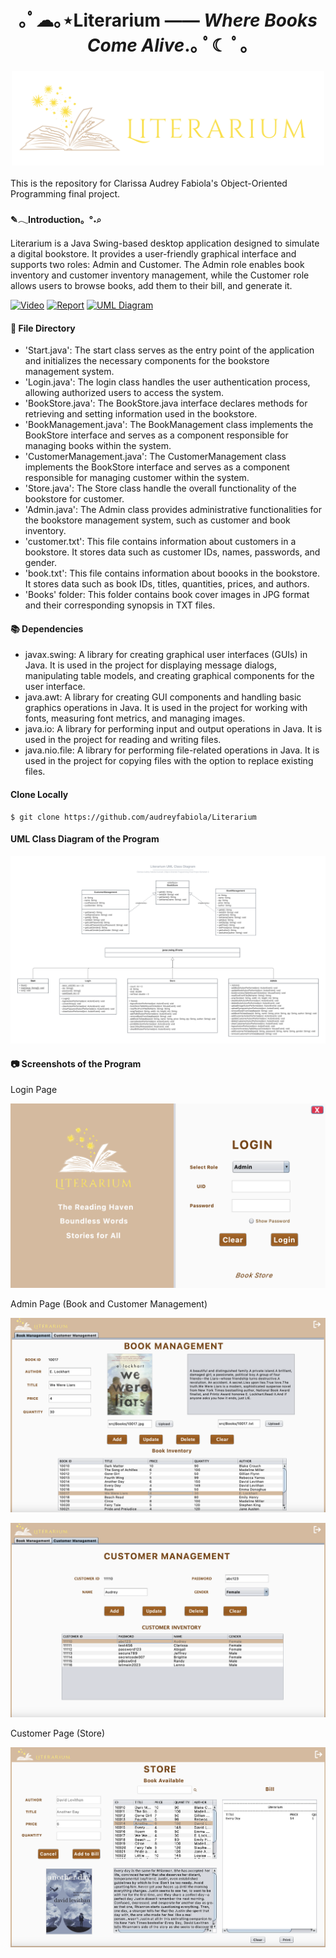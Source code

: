 <h1 align="center">｡ﾟ☁︎｡⋆Literarium —— <em>Where Books Come Alive</em>.｡ ﾟ☾ ﾟ｡</h1>

### <div align="center"><img src="/Assets/Logo3.png" alt="Logo3" width="500"/></div>

This is the repository for Clarissa Audrey Fabiola's Object-Oriented Programming final project.

#### ✎𓂃Introduction。°˖⌕

Literarium is a Java Swing-based desktop application designed to simulate a digital bookstore. It provides a user-friendly graphical interface and supports two roles: Admin and Customer. The Admin role enables book inventory and customer inventory management, while the Customer role allows users to browse books, add them to their bill, and generate it.

[![Video](https://img.shields.io/badge/Demonstration-Watch-red?logo=youtube)](https://www.example.com/video-link)
[![Report](https://img.shields.io/badge/Report-Read-blue?logo=microsoft-word)](https://www.example.com/report-link)
[![UML Diagram](https://img.shields.io/badge/UML%20Diagram-View-blue?logo=diagramsdotnet)](https://lucid.app/lucidchart/a091bd42-6552-483c-af3a-cf22ceadb0b5/edit?viewport_loc=50%2C1686%2C3456%2C1665%2CHWEp-vi-RSFO&invitationId=inv_9727fe98-da10-472b-ad23-1ef532bcae0c)

#### 📁 File Directory

- 'Start.java': The start class serves as the entry point of the application and initializes the necessary components for the bookstore management system.
- 'Login.java': The login class handles the user authentication process, allowing authorized users to access the system.
- 'BookStore.java': The BookStore.java interface declares methods for retrieving and setting information used in the bookstore.
- 'BookManagement.java': The BookManagement class implements the BookStore interface and serves as a component responsible for managing books within the system.
- 'CustomerManagement.java': The CustomerManagement class implements the BookStore interface and serves as a component responsible for managing customer within the system.
- 'Store.java': The Store class handle the overall functionality of the bookstore for customer.
- 'Admin.java': The Admin class provides administrative functionalities for the bookstore management system, such as customer and book inventory.
- 'customer.txt': This file contains information about customers in a bookstore. It stores data such as customer IDs, names, passwords, and gender.
- 'book.txt': This file contains information about boooks in the bookstore. It stores data such as book IDs, titles, quantities, prices, and authors.
- 'Books' folder: This folder contains book cover images in JPG format and their corresponding synopsis in TXT files.

#### 📚 Dependencies

- javax.swing: A library for creating graphical user interfaces (GUIs) in Java. It is used in the project for displaying message dialogs, manipulating table models, and creating graphical components for the user interface.
- java.awt: A library for creating GUI components and handling basic graphics operations in Java. It is used in the project for working with fonts, measuring font metrics, and managing images.
- java.io: A library for performing input and output operations in Java. It is used in the project for reading and writing files.
- java.nio.file: A library for performing file-related operations in Java. It is used in the project for copying files with the option to replace existing files.

#### Clone Locally

```
$ git clone https://github.com/audreyfabiola/Literarium
```

#### UML Class Diagram of the Program

![UMLClassDiagram](/Assets/UMLClassDiagram.png)

#### 📷 Screenshots of the Program

Login Page

![loginScreenshot](/Assets/loginScreenshot.png)

Admin Page (Book and Customer Management)

![bookManagementScreenshot](/Assets/bookManagementScreenshot.png)

![customerManagementScreenshot](/Assets/customerManagementScreenshot.png)

Customer Page (Store)

![bookStoreScreenshot](/Assets/bookStoreScreenshot.png)

